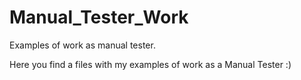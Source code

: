 # Manual_Tester_Work
Examples of work as manual tester.

Here you find a files with my examples of work as a Manual Tester :)
